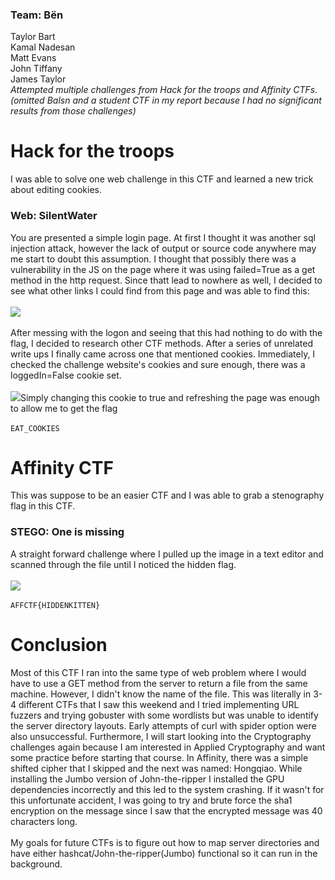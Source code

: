 ### Team: Bën
Taylor Bart<br>
Kamal Nadesan<br>
Matt Evans<br>
John Tiffany<br>
James Taylor<br>
*Attempted multiple challenges from Hack for the troops and Affinity CTFs. (omitted Balsn and a student CTF in my report because I had no significant results from those challenges)*
# Hack for the troops
I was able to solve one web challenge in this CTF and learned a new trick about editing cookies.<br>
### Web: SilentWater
You are presented a simple login page. At first I thought it was another sql injection attack, however the lack of output or source code anywhere may me start to doubt this assumption. I thought that possibly there was a vulnerability in the JS on the page where it was using failed=True as a get method in the http request. Since thatt lead to nowhere as well, I decided to see what other links I could find from this page and was able to find this:<br>
<br>
![](https://github.com/tbart27/11_16_20_writeups/blob/main/bakery.png)<br>
<br>
After messing with the logon and seeing that this had nothing to do with the flag, I decided to research other CTF methods. After a series of unrelated write ups I finally came across one that mentioned cookies. Immediately, I checked the challenge website's cookies and sure enough, there was a loggedIn=False cookie set.<br>
<br>
![](https://github.com/tbart27/11_16_20_writeups/blob/main/web1.PNG)Simply changing this cookie to true and refreshing the page was enough to allow me to get the flag<br>
<br>
`EAT_COOKIES`


# Affinity CTF
This was suppose to be an easier CTF and I was able to grab a stenography flag in this CTF.<br>
### STEGO: One is missing
A straight forward challenge where I pulled up the image in a text editor and scanned through the file until I noticed the hidden flag.<br>
<br>
![](https://github.com/tbart27/11_16_20_writeups/blob/main/stego1.PNG)<br>
<br>
`AFFCTF{HIDDENKITTEN}`

# Conclusion
Most of this CTF I ran into the same type of web problem where I would have to use a GET method from the server to return a file from the same machine. However, I didn't know the name of the file. This was literally in 3-4 different CTFs that I saw this weekend and I tried implementing URL fuzzers and trying gobuster with some wordlists but was unable to identify the server directory layouts. Early attempts of curl with spider option were also unsuccessful. Furthermore, I will start looking into the Cryptography challenges again because I am interested in Applied Cryptography and want some practice before starting that course. In Affinity, there was a simple shifted cipher that I skipped and the next was named: Hongqiao. While installing the Jumbo version of John-the-ripper I installed the GPU dependencies incorrectly and this led to the system crashing. If it wasn't for this unfortunate accident, I was going to try and brute force the sha1 encryption on the message since I saw that the encrypted message was 40 characters long.<br>
<br>
My goals for future CTFs is to figure out how to map server directories and have either hashcat/John-the-ripper(Jumbo) functional so it can run in the background.

